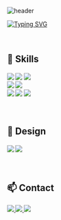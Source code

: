 ![header](https://capsule-render.vercel.app/api?type=waving&color=6994CDEE&text=&animation=twinkling&height=80) 

[![Typing SVG](https://readme-typing-svg.herokuapp.com?font=Poppins&weight=500&size=40&duration=2000&color=6FA8DC&center=false&vCenter=true&multiline=true&repeat=false&width=700&height=100&lines=Hello+I'm+YongJun+Jo+👋)](https://git.io/typing-svg)


<!--## My activities at a glance
[![My GitHub Stats](https://github-readme-stats.vercel.app/api?username=kanade012&count_private=true&show_icons=true)](https://github.com/kanade012)
-->

<br>


## 🚀 Skills
<h4>
<img src="https://img.shields.io/badge/Python-3776AB?style=for-the-badge&logo=python&logoColor=white">
<img src="https://img.shields.io/badge/C-00599C?style=for-the-badge&logo=c&logoColor=white">
<img src="https://img.shields.io/badge/Dart-0175C2?style=for-the-badge&logo=dart&logoColor=white">
<br>
<img src="https://img.shields.io/badge/Flutter-02569B?style=for-the-badge&logo=flutter&logoColor=white">
<img src="https://img.shields.io/badge/firebase-FFCA28?style=for-the-badge&logo=firebase&logoColor=white">
<br>
<img src="https://img.shields.io/badge/HTML5-E34F26?style=for-the-badge&logo=html5&logoColor=white">
<img src="https://img.shields.io/badge/CSS3-1572B6?style=for-the-badge&logo=css3&logoColor=white">
<img src="https://img.shields.io/badge/JavaScript-F7DF1E?style=for-the-badge&logo=JavaScript&logoColor=white">
</h4>

<br>

## 🎨 Design
<h4>
<img src="https://img.shields.io/badge/Adobe%20XD-470137?style=for-the-badge&logo=Adobe%20XD&logoColor=#FF61F6">
<img src="https://img.shields.io/badge/Figma-F24E1E?style=for-the-badge&logo=figma&logoColor=white">
</h4>

<br>

## 📫 Contact
<h4>
  <a href="mailto:joks0702@gachon.ac.kr" target="_blank">
        <img src="https://img.shields.io/badge/Gmail-EA4335?style=for-the-badge&logo=Gmail&logoColor=white"> 
    </a>
    <a href="https://www.instagram.com/yongjun_0702" target="_blank">
        <img src="https://img.shields.io/badge/Instagram-E4405F?style=for-the-badge&logo=Instagram&logoColor=white"> 
    </a>
      <a href="https://www.linkedin.com/in/yongjun0702" target="_blank">
    <img src="https://img.shields.io/badge/LinkedIn-0077B5?style=for-the-badge&logo=linkedin&logoColor=white" />
    </a>
</h4>

